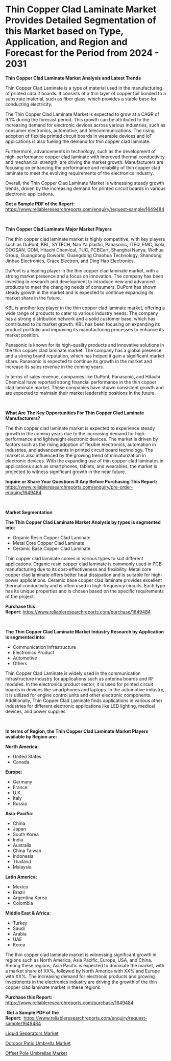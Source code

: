 <p><h1>Thin Copper Clad Laminate Market Provides Detailed Segmentation of this Market based on Type, Application, and Region and Forecast for the Period from 2024 - 2031</h1></p><p><strong>Thin Copper Clad Laminate Market Analysis and Latest Trends</strong></p>
<p><p>Thin Copper Clad Laminate is a type of material used in the manufacturing of printed circuit boards. It consists of a thin layer of copper foil bonded to a substrate material, such as fiber glass, which provides a stable base for conducting electricity.</p><p>The Thin Copper Clad Laminate Market is expected to grow at a CAGR of 9.1% during the forecast period. This growth can be attributed to the increasing demand for electronic devices across various industries, such as consumer electronics, automotive, and telecommunications. The rising adoption of flexible printed circuit boards in wearable devices and IoT applications is also fueling the demand for thin copper clad laminate.</p><p>Furthermore, advancements in technology, such as the development of high-performance copper clad laminate with improved thermal conductivity and mechanical strength, are driving the market growth. Manufacturers are focusing on enhancing the performance and reliability of thin copper clad laminate to meet the evolving requirements of the electronics industry.</p><p>Overall, the Thin Copper Clad Laminate Market is witnessing steady growth trends, driven by the increasing demand for printed circuit boards in various electronic applications.</p></p>
<p><strong>Get a Sample PDF of the Report:&nbsp;</strong> <a href="https://www.reliableresearchreports.com/enquiry/request-sample/1649484">https://www.reliableresearchreports.com/enquiry/request-sample/1649484</a></p>
<p>&nbsp;</p>
<p><strong>Thin Copper Clad Laminate Major Market Players</strong></p>
<p><p>The thin copper clad laminate market is highly competitive, with key players such as DuPont, KBL, SYTECH, Nan Ya plastic, Panasonic, ITEQ, EMC, Isola, DOOSAN, GDM, Hitachi Chemical, TUC, PCBCart, Shanghai Nanya, Weihua Group, Guangdong Goworld, Guangdong Chaohua Technology, Shandong Jinbao Electronics, Grace Electron, and Ding Hao Electronics.</p><p>DuPont is a leading player in the thin copper clad laminate market, with a strong market presence and a focus on innovation. The company has been investing in research and development to introduce new and advanced products to meet the changing needs of consumers. DuPont has shown steady growth in the market and is expected to continue expanding its market share in the future.</p><p>KBL is another key player in the thin copper clad laminate market, offering a wide range of products to cater to various industry needs. The company has a strong distribution network and a solid customer base, which has contributed to its market growth. KBL has been focusing on expanding its product portfolio and improving its manufacturing processes to enhance its market position.</p><p>Panasonic is known for its high-quality products and innovative solutions in the thin copper clad laminate market. The company has a global presence and a strong brand reputation, which has helped it gain a significant market share. Panasonic is expected to continue its growth in the market and increase its sales revenue in the coming years.</p><p>In terms of sales revenue, companies like DuPont, Panasonic, and Hitachi Chemical have reported strong financial performance in the thin copper clad laminate market. These companies have shown consistent growth and are expected to maintain their market leadership positions in the future.</p></p>
<p>&nbsp;</p>
<p><strong>What Are The Key Opportunities For Thin Copper Clad Laminate Manufacturers?</strong></p>
<p><p>The thin copper clad laminate market is expected to experience steady growth in the coming years due to the increasing demand for high-performance and lightweight electronic devices. The market is driven by factors such as the rising adoption of flexible electronics, automation in industries, and advancements in printed circuit board technology. The market is also influenced by the growing trend of miniaturization in electronic devices. With the expanding use of thin copper clad laminates in applications such as smartphones, tablets, and wearables, the market is projected to witness significant growth in the near future.</p></p>
<p><strong>Inquire or Share Your Questions If Any Before Purchasing This Report:</strong> <a href="https://www.reliableresearchreports.com/enquiry/pre-order-enquiry/1649484">https://www.reliableresearchreports.com/enquiry/pre-order-enquiry/1649484</a></p>
<p>&nbsp;</p>
<p><strong>Market Segmentation</strong></p>
<p><strong>The Thin Copper Clad Laminate Market Analysis by types is segmented into:</strong></p>
<p><ul><li>Organic Resin Copper Clad Laminate</li><li>Metal Core Copper Clad Laminate</li><li>Ceramic Base Copper Clad Laminate</li></ul></p>
<p><p>Thin copper clad laminate comes in various types to suit different applications. Organic resin copper clad laminate is commonly used in PCB manufacturing due to its cost-effectiveness and flexibility. Metal core copper clad laminate offers better heat dissipation and is suitable for high-power applications. Ceramic base copper clad laminate provides excellent thermal conductivity and is often used in high-frequency circuits. Each type has its unique properties and is chosen based on the specific requirements of the project.</p></p>
<p><strong>Purchase this Report:&nbsp;</strong><a href="https://www.reliableresearchreports.com/purchase/1649484">https://www.reliableresearchreports.com/purchase/1649484</a></p>
<p>&nbsp;</p>
<p><strong>The Thin Copper Clad Laminate Market Industry Research by Application is segmented into:</strong></p>
<p><ul><li>Communication Infrastructure</li><li>Electronics Product</li><li>Automotive</li><li>Others</li></ul></p>
<p><p>Thin Copper Clad Laminate is widely used in the communication infrastructure industry for applications such as antenna boards and RF modules. In the electronics product sector, it is used for printed circuit boards in devices like smartphones and laptops. In the automotive industry, it is utilized for engine control units and other electronic components. Additionally, Thin Copper Clad Laminate finds applications in various other industries for different electronic applications like LED lighting, medical devices, and power supplies.</p></p>
<p>&nbsp;</p>
<p><strong>In terms of Region, the Thin Copper Clad Laminate Market Players available by Region are:</strong></p>
<p>
    <p> <strong> North America: </strong>
        <ul>
            <li>United States</li>
            <li>Canada</li>
        </ul>
        </p> 
    <p> <strong> Europe: </strong>
        <ul>
            <li>Germany</li>
            <li>France</li>
            <li>U.K.</li>
            <li>Italy</li>
            <li>Russia</li>
        </ul>
        </p> 
    <p> <strong> Asia-Pacific: </strong>
        <ul>
            <li>China</li>
            <li>Japan</li>
            <li>South Korea</li>
            <li>India</li>
            <li>Australia</li>
            <li>China Taiwan</li>
            <li>Indonesia</li>
            <li>Thailand</li>
            <li>Malaysia</li>
        </ul>
        </p> 
    <p> <strong> Latin America: </strong>
        <ul>
            <li>Mexico</li>
            <li>Brazil</li>
            <li>Argentina Korea</li>
            <li>Colombia</li>
        </ul>
        </p> 
    <p> <strong> Middle East & Africa: </strong>
        <ul>
            <li>Turkey</li>
            <li>Saudi</li>
            <li>Arabia</li>
            <li>UAE</li>
            <li>Korea</li>
        </ul>
    </p>
    </p>
<p><p>The thin copper clad laminate market is witnessing significant growth in regions such as North America, Asia Pacific, Europe, USA, and China. Among these regions, Asia Pacific is expected to dominate the market, with a market share of XX%, followed by North America with XX% and Europe with XX%. The increasing demand for electronic products and growing investments in the electronics industry are driving the growth of the thin copper clad laminate market in these regions.</p></p>
<p><strong>Purchase this Report: </strong><a href="https://www.reliableresearchreports.com/purchase/1649484">https://www.reliableresearchreports.com/purchase/1649484</a></p>
<p>&nbsp;<strong>Get a Sample PDF of the Report:&nbsp;&nbsp;</strong><a href="https://www.reliableresearchreports.com/enquiry/request-sample/1649484">https://www.reliableresearchreports.com/enquiry/request-sample/1649484</a></p>
<p><strong></strong></p>
<p><p><a href="https://view.publitas.com/reportprime-1/liquid-separators-market-size-and-examines-its-market-scope-with-a-primary-focus-on-growth-opportunities-and-forecasted-trends-spanning-from-2023-to-2030/">Liquid Separators Market</a></p><p><a href="https://view.publitas.com/reportprime-1/outdoor-patio-umbrella-market-centers-on-aspects-such-as-market-growth-market-share-market-opportunity-and-projected-forecasts-spanning-from-2023-to-2030/">Outdoor Patio Umbrella Market</a></p><p><a href="https://view.publitas.com/reportprime-1/offset-pole-umbrellas-market-size-and-growth-market-segmentation-regional-and-country-breakdowns-and-market-trends-for-period-from-2023-2030/">Offset Pole Umbrellas Market</a></p></p>